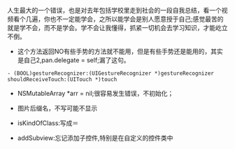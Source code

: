 人生最大的一个错误，也是对去年包括学校里走到社会的一段自我总结，看一个视频看个几遍，你也不一定能学会，之所以能学会是别人愿意授于自己;感觉最苦的就是学不会，而不是学会。学不会让我懂得，抓紧一切机会去学习知识，才能屹立不倒。
* 这个方法返回NO有些手势的方法就不能用，但是有些手势还是能用的，其实是自己2,pan.delegate = self;漏了这句。

```
- (BOOL)gestureRecognizer:(UIGestureRecognizer *)gestureRecognizer shouldReceiveTouch:(UITouch *)touch
```

* NSMutableArray \*arr = nil;很容易发生错误，不初始化；

* 图片后缀名，不写可能不显示

* isKindOfClass:写成＝

* addSubview:忘记添加子控件,特别是在自定义的控件类中



